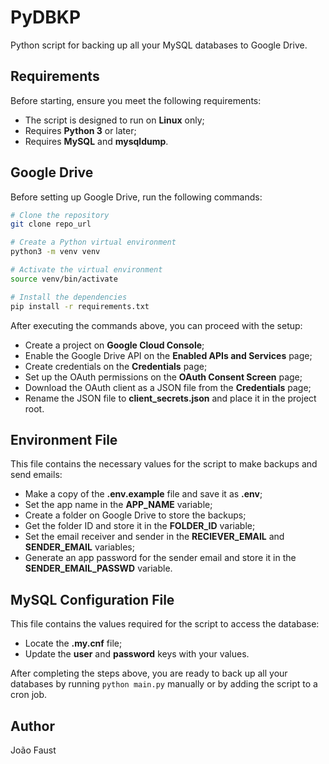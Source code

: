 # PyDBKP  

Python script for backing up all your MySQL databases to Google Drive.  

## Requirements  

Before starting, ensure you meet the following requirements:  

- The script is designed to run on **Linux** only;  
- Requires **Python 3** or later;  
- Requires **MySQL** and **mysqldump**.  

## Google Drive  

Before setting up Google Drive, run the following commands:  

```bash
# Clone the repository  
git clone repo_url  

# Create a Python virtual environment  
python3 -m venv venv  

# Activate the virtual environment  
source venv/bin/activate  

# Install the dependencies  
pip install -r requirements.txt  
```  

After executing the commands above, you can proceed with the setup:  

- Create a project on **Google Cloud Console**;  
- Enable the Google Drive API on the **Enabled APIs and Services** page;  
- Create credentials on the **Credentials** page;  
- Set up the OAuth permissions on the **OAuth Consent Screen** page;  
- Download the OAuth client as a JSON file from the **Credentials** page;  
- Rename the JSON file to **client_secrets.json** and place it in the project root.  

## Environment File  

This file contains the necessary values for the script to make backups and send emails:  

- Make a copy of the **.env.example** file and save it as **.env**;  
- Set the app name in the **APP_NAME** variable;  
- Create a folder on Google Drive to store the backups;  
- Get the folder ID and store it in the **FOLDER_ID** variable;  
- Set the email receiver and sender in the **RECIEVER_EMAIL** and **SENDER_EMAIL** variables;  
- Generate an app password for the sender email and store it in the **SENDER_EMAIL_PASSWD** variable.  

## MySQL Configuration File  

This file contains the values required for the script to access the database:  

- Locate the **.my.cnf** file;  
- Update the **user** and **password** keys with your values.  

After completing the steps above, you are ready to back up all your databases by running `python main.py` manually or by adding the script to a cron job.  

## Author  

João Faust  
